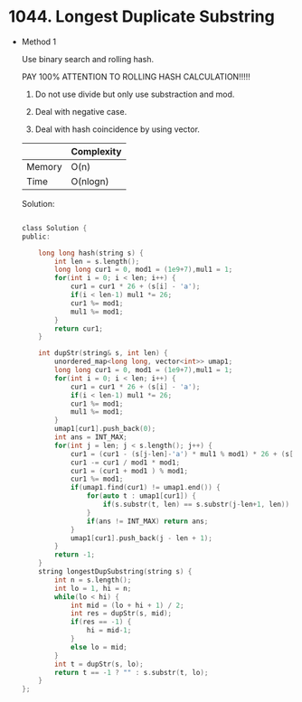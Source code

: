 # 1044. Longest Duplicate Substring
- Method 1

    Use binary search and rolling hash.

    PAY 100% ATTENTION TO ROLLING HASH CALCULATION!!!!! 
    
    1. Do not use divide but only use substraction and mod.

    2. Deal with negative case.

    3. Deal with hash coincidence by using vector.

    | |   Complexity  |
    | ----------- | ----------- | 
    |  Memory     | O(n) | 
    |      Time       |  O(nlogn) | 


    Solution:

    ``` h

    class Solution {
    public:

        long long hash(string s) {
            int len = s.length();
            long long cur1 = 0, mod1 = (1e9+7),mul1 = 1;
            for(int i = 0; i < len; i++) {
                cur1 = cur1 * 26 + (s[i] - 'a');
                if(i < len-1) mul1 *= 26;
                cur1 %= mod1;
                mul1 %= mod1;
            }
            return cur1;
        }

        int dupStr(string& s, int len) {
            unordered_map<long long, vector<int>> umap1;
            long long cur1 = 0, mod1 = (1e9+7),mul1 = 1;
            for(int i = 0; i < len; i++) {
                cur1 = cur1 * 26 + (s[i] - 'a');
                if(i < len-1) mul1 *= 26;
                cur1 %= mod1;
                mul1 %= mod1;
            }
            umap1[cur1].push_back(0);
            int ans = INT_MAX;
            for(int j = len; j < s.length(); j++) {
                cur1 = (cur1 - (s[j-len]-'a') * mul1 % mod1) * 26 + (s[j] - 'a');
                cur1 -= cur1 / mod1 * mod1;
                cur1 = (cur1 + mod1 ) % mod1;
                cur1 %= mod1;
                if(umap1.find(cur1) != umap1.end()) {
                    for(auto t : umap1[cur1]) {
                        if(s.substr(t, len) == s.substr(j-len+1, len)) ans = min(ans, t);
                    }
                    if(ans != INT_MAX) return ans;
                }
                umap1[cur1].push_back(j - len + 1);
            }
            return -1;
        }
        string longestDupSubstring(string s) {
            int n = s.length();
            int lo = 1, hi = n;
            while(lo < hi) {
                int mid = (lo + hi + 1) / 2;
                int res = dupStr(s, mid);
                if(res == -1) {
                    hi = mid-1;
                }
                else lo = mid;
            }
            int t = dupStr(s, lo);
            return t == -1 ? "" : s.substr(t, lo);
        }
    };

    ```

<!-- - Method 2

    This is another method.

    | |   Complexity  |
    | ----------- | ----------- | 
    |  Memory     | O(n) | 
    |      Time       |  O(n) | 


    Solution:

    ``` h



    ```

- Additional Knowledge:
       
    Here are some additional knowledge.



<br> -->